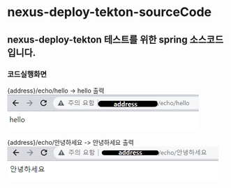 # nexus-deploy-tekton-sourceCode

## nexus-deploy-tekton 테스트를 위한 spring 소스코드 입니다.

### 코드실행화면
{address}/echo/hello -> hello 출력
![image](소스코드_실행화면1.png)

{address}/echo/안녕하세요 -> 안녕하세요 출력
![image](소스코드_실행화면2.png)
